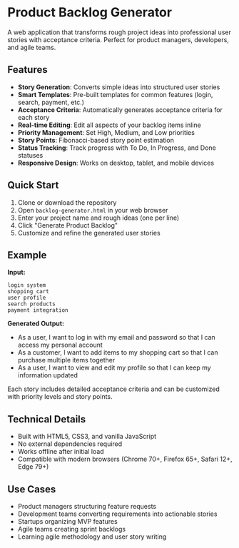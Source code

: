# Product Backlog Generator

A web application that transforms rough project ideas into professional user stories with acceptance criteria. Perfect for product managers, developers, and agile teams.

## Features

- **Story Generation**: Converts simple ideas into structured user stories
- **Smart Templates**: Pre-built templates for common features (login, search, payment, etc.)
- **Acceptance Criteria**: Automatically generates acceptance criteria for each story
- **Real-time Editing**: Edit all aspects of your backlog items inline
- **Priority Management**: Set High, Medium, and Low priorities
- **Story Points**: Fibonacci-based story point estimation
- **Status Tracking**: Track progress with To Do, In Progress, and Done statuses
- **Responsive Design**: Works on desktop, tablet, and mobile devices

## Quick Start

1. Clone or download the repository
2. Open `backlog-generator.html` in your web browser
3. Enter your project name and rough ideas (one per line)
4. Click "Generate Product Backlog"
5. Customize and refine the generated user stories

## Example

**Input:**
```
login system
shopping cart
user profile  
search products
payment integration
```

**Generated Output:**
- As a user, I want to log in with my email and password so that I can access my personal account
- As a customer, I want to add items to my shopping cart so that I can purchase multiple items together
- As a user, I want to view and edit my profile so that I can keep my information updated

Each story includes detailed acceptance criteria and can be customized with priority levels and story points.

## Technical Details

- Built with HTML5, CSS3, and vanilla JavaScript
- No external dependencies required
- Works offline after initial load
- Compatible with modern browsers (Chrome 70+, Firefox 65+, Safari 12+, Edge 79+)

## Use Cases

- Product managers structuring feature requests
- Development teams converting requirements into actionable stories
- Startups organizing MVP features
- Agile teams creating sprint backlogs
- Learning agile methodology and user story writing
 
